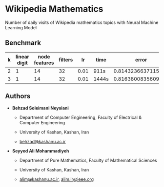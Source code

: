 # Wikipedia Mathematics

Number of daily visits of Wikipedia mathematics topics with Neural Machine Learning Model

## Benchmark

|  k | linear digit | node features | filters |  lr  |  time  |  error  |
| -- | ------------ | ------------- | ------- | ---- | ------ | ------- |
| 2  |       1      |    14   | 32 | 0.01 | 911s | 0.8143236637115479 |
| 3  |       1      |    14   | 32 | 0.01 | 1444s | 0.8163800835609436 |

## Authors

- **Behzad Soleimani Neysiani**

  - Department of Computer Engineering, Faculty of Electrical & Computer Engineering

  - University of Kashan, Kashan, Iran

  - behzad@kashanu.ac.ir

- **Seyyed Ali Mohammadiyeh**

  - Department of Pure Mathematics, Faculty of Mathematical Sciences

  - University of Kashan, Kashan, Iran

  - alim@kashanu.ac.ir, alim.ir@ieee.org


